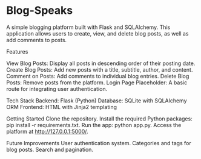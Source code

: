 ﻿# Blog-Speaks
A simple blogging platform built with Flask and SQLAlchemy. This application allows users to create, view, and delete blog posts, as well as add comments to posts.

Features

View Blog Posts: Display all posts in descending order of their posting date.
Create Blog Posts: Add new posts with a title, subtitle, author, and content.
Comment on Posts: Add comments to individual blog entries.
Delete Blog Posts: Remove posts from the platform.
Login Page Placeholder: A basic route for integrating user authentication.

Tech Stack
Backend: Flask (Python)
Database: SQLite with SQLAlchemy ORM
Frontend: HTML with Jinja2 templating

Getting Started
Clone the repository.
Install the required Python packages: pip install -r requirements.txt.
Run the app: python app.py.
Access the platform at http://127.0.0.1:5000/.

Future Improvements
User authentication system.
Categories and tags for blog posts.
Search and pagination.
